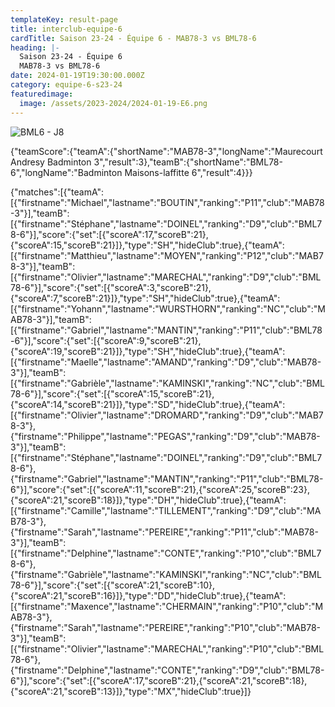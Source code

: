 ```yaml
---
templateKey: result-page
title: interclub-equipe-6
cardTitle: Saison 23-24 - Équipe 6 - MAB78-3 vs BML78-6 
heading: |-
  Saison 23-24 - Équipe 6
  MAB78-3 vs BML78-6
date: 2024-01-19T19:30:00.000Z
category: equipe-6-s23-24
featuredimage:
  image: /assets/2023-2024/2024-01-19-E6.png
---
```

![](/assets/2023-2024/2024-01-19-E6.png "BML6 - J8")

<teamscoreboard>{"teamScore":{"teamA":{"shortName":"MAB78-3","longName":"Maurecourt Andresy Badminton 3","result":3},"teamB":{"shortName":"BML78-6","longName":"Badminton Maisons-laffitte 6","result":4}}}</teamscoreboard>

<scoreboard>{"matches":[{"teamA":[{"firstname":"Michael","lastname":"BOUTIN","ranking":"P11","club":"MAB78-3"}],"teamB":[{"firstname":"Stéphane","lastname":"DOINEL","ranking":"D9","club":"BML78-6"}],"score":{"set":[{"scoreA":17,"scoreB":21},{"scoreA":15,"scoreB":21}]},"type":"SH","hideClub":true},{"teamA":[{"firstname":"Matthieu","lastname":"MOYEN","ranking":"P12","club":"MAB78-3"}],"teamB":[{"firstname":"Olivier","lastname":"MARECHAL","ranking":"D9","club":"BML78-6"}],"score":{"set":[{"scoreA":3,"scoreB":21},{"scoreA":7,"scoreB":21}]},"type":"SH","hideClub":true},{"teamA":[{"firstname":"Yohann","lastname":"WURSTHORN","ranking":"NC","club":"MAB78-3"}],"teamB":[{"firstname":"Gabriel","lastname":"MANTIN","ranking":"P11","club":"BML78-6"}],"score":{"set":[{"scoreA":9,"scoreB":21},{"scoreA":19,"scoreB":21}]},"type":"SH","hideClub":true},{"teamA":[{"firstname":"Maelle","lastname":"AMAND","ranking":"D9","club":"MAB78-3"}],"teamB":[{"firstname":"Gabrièle","lastname":"KAMINSKI","ranking":"NC","club":"BML78-6"}],"score":{"set":[{"scoreA":15,"scoreB":21},{"scoreA":14,"scoreB":21}]},"type":"SD","hideClub":true},{"teamA":[{"firstname":"Olivier","lastname":"DROMARD","ranking":"D9","club":"MAB78-3"},{"firstname":"Philippe","lastname":"PEGAS","ranking":"D9","club":"MAB78-3"}],"teamB":[{"firstname":"Stéphane","lastname":"DOINEL","ranking":"D9","club":"BML78-6"},{"firstname":"Gabriel","lastname":"MANTIN","ranking":"P11","club":"BML78-6"}],"score":{"set":[{"scoreA":11,"scoreB":21},{"scoreA":25,"scoreB":23},{"scoreA":21,"scoreB":18}]},"type":"DH","hideClub":true},{"teamA":[{"firstname":"Camille","lastname":"TILLEMENT","ranking":"D9","club":"MAB78-3"},{"firstname":"Sarah","lastname":"PEREIRE","ranking":"P11","club":"MAB78-3"}],"teamB":[{"firstname":"Delphine","lastname":"CONTE","ranking":"P10","club":"BML78-6"},{"firstname":"Gabrièle","lastname":"KAMINSKI","ranking":"NC","club":"BML78-6"}],"score":{"set":[{"scoreA":21,"scoreB":10},{"scoreA":21,"scoreB":16}]},"type":"DD","hideClub":true},{"teamA":[{"firstname":"Maxence","lastname":"CHERMAIN","ranking":"P10","club":"MAB78-3"},{"firstname":"Sarah","lastname":"PEREIRE","ranking":"P10","club":"MAB78-3"}],"teamB":[{"firstname":"Olivier","lastname":"MARECHAL","ranking":"P10","club":"BML78-6"},{"firstname":"Delphine","lastname":"CONTE","ranking":"D9","club":"BML78-6"}],"score":{"set":[{"scoreA":17,"scoreB":21},{"scoreA":21,"scoreB":18},{"scoreA":21,"scoreB":13}]},"type":"MX","hideClub":true}]}</scoreboard>